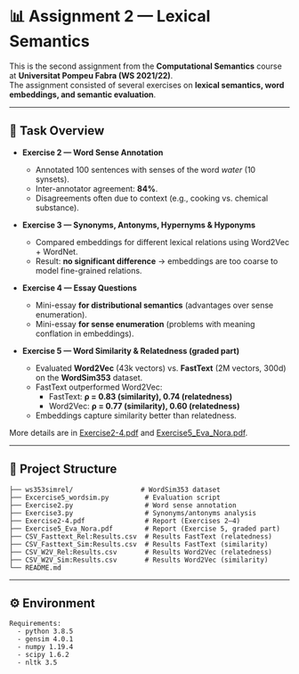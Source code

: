 # 📊 Assignment 2 — Lexical Semantics  

This is the second assignment from the **Computational Semantics** course at **Universitat Pompeu Fabra (WS 2021/22)**.  
The assignment consisted of several exercises on **lexical semantics, word embeddings, and semantic evaluation**.  

---

## 🔎 Task Overview  

- **Exercise 2 — Word Sense Annotation**  
  - Annotated 100 sentences with senses of the word *water* (10 synsets).  
  - Inter-annotator agreement: **84%**.  
  - Disagreements often due to context (e.g., cooking vs. chemical substance).  

- **Exercise 3 — Synonyms, Antonyms, Hypernyms & Hyponyms**  
  - Compared embeddings for different lexical relations using Word2Vec + WordNet.  
  - Result: **no significant difference** → embeddings are too coarse to model fine-grained relations.  

- **Exercise 4 — Essay Questions**  
  - Mini-essay **for distributional semantics** (advantages over sense enumeration).  
  - Mini-essay **for sense enumeration** (problems with meaning conflation in embeddings).  

- **Exercise 5 — Word Similarity & Relatedness (graded part)**  
  - Evaluated **Word2Vec** (43k vectors) vs. **FastText** (2M vectors, 300d) on the **WordSim353** dataset.  
  - FastText outperformed Word2Vec:  
    - FastText: **ρ = 0.83 (similarity), 0.74 (relatedness)**  
    - Word2Vec: **ρ = 0.77 (similarity), 0.60 (relatedness)**  
  - Embeddings capture similarity better than relatedness.  

More details are in [Exercise2-4.pdf](./Exercise2-4.pdf) and [Exercise5_Eva_Nora.pdf](./Exercise5_Eva_Nora.pdf).  

---

## 📂 Project Structure  

```text
├── ws353simrel/                 # WordSim353 dataset
├── Excercise5_wordsim.py         # Evaluation script
├── Exercise2.py                  # Word sense annotation
├── Exercise3.py                  # Synonyms/antonyms analysis
├── Exercise2-4.pdf               # Report (Exercises 2–4)
├── Exercise5_Eva_Nora.pdf        # Report (Exercise 5, graded part)
├── CSV_Fasttext_Rel:Results.csv  # Results FastText (relatedness)
├── CSV_Fasttext_Sim:Results.csv  # Results FastText (similarity)
├── CSV_W2V_Rel:Results.csv       # Results Word2Vec (relatedness)
├── CSV_W2V_Sim:Results.csv       # Results Word2Vec (similarity)
└── README.md
```

---

## ⚙️ Environment  

```text
Requirements:
  - python 3.8.5
  - gensim 4.0.1
  - numpy 1.19.4
  - scipy 1.6.2
  - nltk 3.5
```

